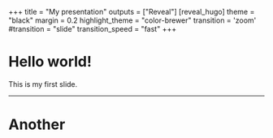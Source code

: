 +++
title = "My presentation"
outputs = ["Reveal"]
[reveal_hugo]
theme = "black"
margin = 0.2
highlight_theme = "color-brewer"
transition = 'zoom' #transition = "slide"
transition_speed = "fast"
+++
# Hello world!

This is my first slide.

---

# Another
